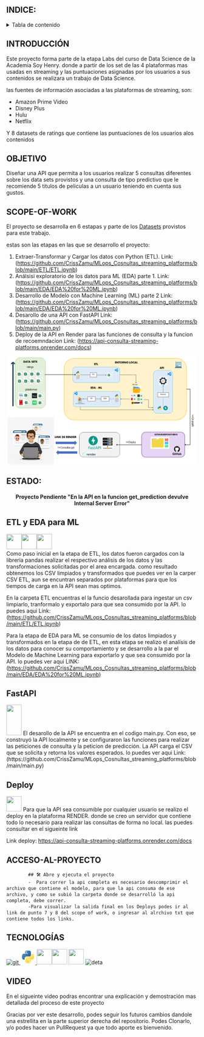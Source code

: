 ## INDICE:
<!-- TABLE OF CONTENTS -->
<details>
  <summary>Tabla de contenido</summary>
  <ol>
    <li><a href="#INDICE">ÍNDICE</a></li>
    <li><a href="#INTRODUCCIÓN">INTRODUCCIÓN</a></li>
    <li><a href="#OBJETIVO">OBJETIVO</a></li>
    <li><a href="#SCOPE-OF-WORK">SCOPE OF WORK</a></li>
    <li><a href="#ESTADO">ESTADO</a></li>
    <li><a href="#EDA-ETL">EDA - ETL</a></li>
    <li><a href="#FastAPI">FastAPI</a></li>
    <li><a href="#Deploy">Deploy</a></li>
    <li><a href="#ACCESO-AL-PROYECTO">ACCESO AL PROYECTO</a></li>
    <li><a href="#TECNOLOGÍAS">TECNOLOGÍAS UTILIZADAS</a></li>
    <li><a href="#VIDEO">VIDEO</a></li>
  </ol>
</details>

## INTRODUCCIÓN
Este proyecto forma parte de la etapa Labs del curso de Data Science de la Academia Soy Henry. donde a partir de los set de las 4 plataformas mas usadas en streaming y las puntuaciones asignadas por los usuarios a sus contenidos se realizara un trabajo de Data Science.

las fuentes de información asociadas a las plataformas de streaming, son:
- Amazon Prime Video
- Disney Plus
- Hulu
- Netflix

Y 8 datasets de ratings que contiene las puntuaciones de los usuarios alos contenidos
## OBJETIVO
Diseñar una API que permita a los usuarios realizar 5 consultas diferentes sobre los data sets provistos y una consulta de tipo predictivo que le recomiende 5 titulos de peliculas a un usuario teniendo en cuenta sus gustos.

## SCOPE-OF-WORK
El proyecto se desarrolla en 6 estapas y parte de los [Datasets](https://github.com/HX-PRomero/PI_ML_OPS)
provistos para este trabajo.

estas son las etapas en las que se desarrollo el proyecto:

1. Extraer-Transformar y Cargar los datos con Python (ETL). Link: (https://github.com/CrissZamu/MLops_Cosnultas_streaming_platforms/blob/main/ETL/ETL.ipynb)
2. Análsisi exploratorio de los datos para ML (EDA) parte 1. Link: (https://github.com/CrissZamu/MLops_Cosnultas_streaming_platforms/blob/main/EDA/EDA%20for%20ML.ipynb)
3. Desarrollo de Modelo con Machine Learning (ML) parte 2 Link: (https://github.com/CrissZamu/MLops_Cosnultas_streaming_platforms/blob/main/EDA/EDA%20for%20ML.ipynb)
4. Desarollo de una API con FastAPI Link: (https://github.com/CrissZamu/MLops_Cosnultas_streaming_platforms/blob/main/main.py)
5. Deploy de la API en Render para las funciones de consulta y la funcion de recoemndacion Link: (https://api-consulta-streaming-platforms.onrender.com/docs)

![arquitectura](https://github.com/CrissZamu/MLops_Cosnultas_streaming_platforms/blob/main/structure.png)

## ESTADO:
<h4 align="center">
 Proyecto Pendiente
 "En la API en la funcion get_prediction devulve Internal Server Error" 
</h4>

## ETL y EDA para ML
<img src="https://cdn.jsdelivr.net/gh/devicons/devicon/icons/python/python-original.svg" width=40px height=40px/><img src="https://cdn.jsdelivr.net/gh/devicons/devicon/icons/jupyter/jupyter-original-wordmark.svg" width=40px height=40px/><img src="https://cdn.jsdelivr.net/gh/devicons/devicon/icons/pandas/pandas-original.svg" width=40px height=40px/>  
Como paso inicial en la etapa de ETL, los datos fueron cargados con la libreria pandas realizar el respectivo análisis de los datos y las transformaciones solicitadas por el area encargada. como resultado obtenemos los CSV limpiados y transformados que puedes ver en la carper CSV ETL, aun se encuntran separados por plataformas para que los tiempos de carga en la API sean mas optimos.

En la carpeta ETL encuentras el la funcio desarollada para ingestar un csv limpiarlo, tranformalo y exportalo para que sea consumido por la API. lo puedes aqui Link: (https://github.com/CrissZamu/MLops_Cosnultas_streaming_platforms/blob/main/ETL/ETL.ipynb)

Para la etapa de EDA para ML se consumio de los datos limpiados y transformados en la etapa de de ETL, en esta etapa se realizo el analisis de los datos para conocer su comportamiento y se desarrollo a la par el Modelo de Machine Learning para exportarlo y que sea consumido por la API. lo puedes ver aqui LINK: (https://github.com/CrissZamu/MLops_Cosnultas_streaming_platforms/blob/main/EDA/EDA%20for%20ML.ipynb) 



## FastAPI
<img src="https://cdn.jsdelivr.net/gh/devicons/devicon/icons/fastapi/fastapi-original.svg" width=40px height=80px/>
El desarollo de la API se encuentra en el codigo main.py. Con eso, se construyó la API localmente y se configuraron las funciones para realizar las peticiones de consulta y la peticion de predicción. La API carga el CSV que se solicita y retorna los valores esperados. lo puedes ver aqui Link: (https://github.com/CrissZamu/MLops_Cosnultas_streaming_platforms/blob/main/main.py)

## Deploy  
<img src="https://intellyx.com/wp-content/uploads/2019/08/Render-cloud-intellyx-BC-logo.png" width=40px height=40px/>
Para que la API sea consumible por cualquier usuario se realizo el deploy en la plataforma RENDER. donde se creo un servidor que contiene todo lo necesario para realizar las consultas de forma no local. las puedes consultar en el sigueinte link

Link deploy: https://api-consulta-streaming-platforms.onrender.com/docs


## ACCESO-AL-PROYECTO
            ## 🛠️ Abre y ejecuta el proyecto
            -  Para correr la api completa es necesario descomprimir el archivo que contiene el modelo, para que la api consuma de ese archivo, y como se subió la carpeta donde se desarrolló la api completa, debe correr.
            -Para visualizar la salida final en los Deploys podes ir al link de punto 7 y 8 del scope of work, o ingresar al alrchivo txt que contiene todos los links.
            
 
## TECNOLOGÍAS
 <a href="https://git-scm.com/" target="_blank" rel="noreferrer"> <img src="https://www.vectorlogo.zone/logos/git-scm/git-scm-icon.svg" alt="git" width="40" height="40"/> </a> <a href="https://www.python.org" target="_blank" rel="noreferrer"> <img src="https://raw.githubusercontent.com/devicons/devicon/master/icons/python/python-original.svg" alt="python" width="40" height="40"/> </a> <img src="https://cdn.jsdelivr.net/gh/devicons/devicon/icons/jupyter/jupyter-original-wordmark.svg" width=40px height=40px/><img src="https://cdn.jsdelivr.net/gh/devicons/devicon/icons/pandas/pandas-original.svg" width=40px height=40px/> <img src="https://cdn.jsdelivr.net/gh/devicons/devicon/icons/fastapi/fastapi-original.svg" width=40px height=40px/> 
<img src="https://intellyx.com/wp-content/uploads/2019/08/Render-cloud-intellyx-BC-logo.png" alt="deta" width="40" height="80"/> 


## VIDEO
En el sigueinte video podras encontrar una explicación y demostración mas detallada del proceso de este proyecto 


Gracias por ver este desarrollo, podes seguir los futuros cambios dandole una estrellita en la parte superior derecha del repositorio. Podes Clonarlo, y/o podes hacer un PullRequest ya que todo aporte es bienvenido. 


